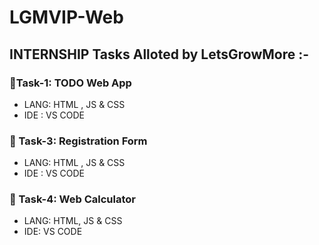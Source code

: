 # LGMVIP-Web

## INTERNSHIP Tasks Alloted by LetsGrowMore :-

### 🔸Task-1: TODO Web App
   - LANG: HTML , JS & CSS
   -  IDE : VS CODE

### 🔸 Task-3: Registration Form
   - LANG: HTML , JS & CSS
   -  IDE : VS CODE
    
### 🔸 Task-4: Web Calculator
- LANG: HTML, JS & CSS
- IDE: VS CODE
